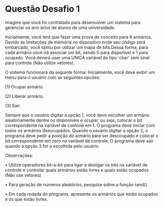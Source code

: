 # Questão Desafio 1
Imagine que você foi contratado para desenvolver um sistema para gerenciar os arm ́arios de alunos de
uma universidade.

Inicialmente, você terá que fazer uma prova de conceito para 8 armários. Devido às limitacões de memória no dispositivo onde seu código será embarcado, você optou por utilizar um mapa de bits.Dessa forma, para cada armário você irá associar um bit, sendo 0 para disponível e 1 para ocupado. Você deverá usar uma UNICA variável do tipo 'char' sem sinal para controle (Não utilize vetores).

O sistema funcionará da seguinte forma: Inicialmente, você deve exibir um menu para o usuário com as seguintes opcões:

(1) Ocupar armário.

(2) Liberar armário.

(3) Sair.

Sempre que o usuário digitar a opção 1, você deve escolher um armário aleatoriamente dentre os disponíveis e ocupar, ou seja, colocar o bit correspondente na variável de controle em 1. O programa deve iniciar com todos os armários desocupados. Quando o usuário digitar a opção 2, o programa deve  pedir a posição do armário para ser desocupado e colocar o bit correspondente em zero na variável de controle. O programa deve sair quando a opção 3 for a escolhida pelo usuário.

Observações:

• Utilize operadores bit-a-bit para ligar e desligar os bits na variável de controle e controlar quais armários estão livres e quais estão ocupados (Não use vetores).

• Para geração de números aleatórios, pesquise sobre a função rand().

• Em cada rodada do programa, apresente os armários que estão ocupados e os que estão livres.